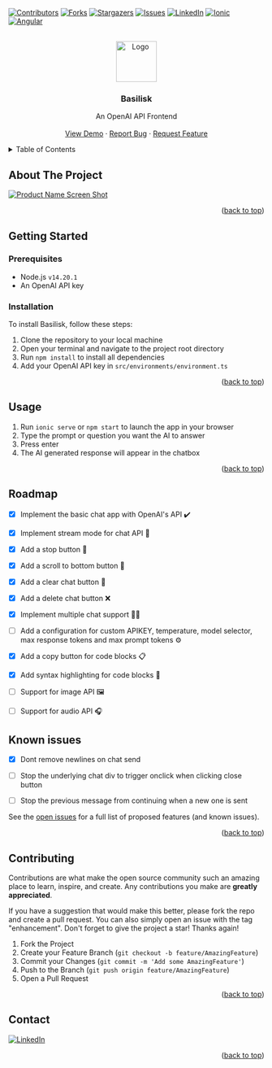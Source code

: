 <a name="readme-top"></a>

[![Contributors][contributors-shield]][contributors-url]
[![Forks][forks-shield]][forks-url]
[![Stargazers][stars-shield]][stars-url]
[![Issues][issues-shield]][issues-url]
[![LinkedIn][linkedin-shield]][linkedin-url]
[![Ionic][Ionic]][Ionic-url]
[![Angular][Angular.io]][Angular-url]

<!-- PROJECT LOGO -->
<br />
<div align="center">
  <a href="https://github.com/Gacrucis/basilisk">
    <img src="https://i.imgur.com/6aSG740.png" alt="Logo" width="80" height="80">
  </a>

<h3 align="center">Basilisk</h3>

  <p align="center">
    An OpenAI API Frontend
    <br />
    <!-- <a href="https://github.com/Gacrucis/basilisk"><strong>Explore the docs »</strong></a> -->
    <!-- <br /> -->
    <br />
    <a href="https://github.com/Gacrucis/basilisk">View Demo</a>
    ·
    <a href="https://github.com/Gacrucis/basilisk/issues">Report Bug</a>
    ·
    <a href="https://github.com/Gacrucis/basilisk/issues">Request Feature</a>
  </p>
</div>



<!-- TABLE OF CONTENTS -->
<details>
  <summary>Table of Contents</summary>
  <ol>
    <li>
      <a href="#about-the-project">About The Project</a>
      <ul>
        <li><a href="#built-with">Built With</a></li>
      </ul>
    </li>
    <li>
      <a href="#getting-started">Getting Started</a>
      <ul>
        <li><a href="#prerequisites">Prerequisites</a></li>
        <li><a href="#installation">Installation</a></li>
      </ul>
    </li>
    <li><a href="#usage">Usage</a></li>
    <li><a href="#roadmap">Roadmap</a></li>
    <li><a href="#contributing">Contributing</a></li>
    <li><a href="#license">License</a></li>
    <li><a href="#contact">Contact</a></li>
    <li><a href="#acknowledgments">Acknowledgments</a></li>
  </ol>
</details>



<!-- ABOUT THE PROJECT -->
## About The Project

[![Product Name Screen Shot][product-screenshot]](https://github.com/Gacrucis/basilisk)

<p align="right">(<a href="#readme-top">back to top</a>)</p>

<!-- GETTING STARTED -->
## Getting Started

### Prerequisites

* Node.js `v14.20.1`
* An OpenAI API key

### Installation

To install Basilisk, follow these steps:

1. Clone the repository to your local machine
2. Open your terminal and navigate to the project root directory
3. Run `npm install` to install all dependencies
4. Add your OpenAI API key in `src/environments/environment.ts`

<p align="right">(<a href="#readme-top">back to top</a>)</p>

<!-- USAGE EXAMPLES -->
## Usage

1. Run `ionic serve` or `npm start` to launch the app in your browser
2. Type the prompt or question you want the AI to answer 
3. Press enter
4. The AI generated response will appear in the chatbox

<p align="right">(<a href="#readme-top">back to top</a>)</p>



<!-- ROADMAP -->
## Roadmap

- [x] Implement the basic chat app with OpenAI's API ✔️ 

- [x] Implement stream mode for chat API 🌊 

- [x] Add a stop button 🛑 

- [x] Add a scroll to bottom button 🚀 

- [x] Add a clear chat button 🧹 

- [x] Add a delete chat button ❌ 

- [x] Implement multiple chat support 💬💬 

- [ ] Add a configuration for custom APIKEY, temperature, model selector, max response tokens and max prompt tokens ⚙️ 

- [x] Add a copy button for code blocks 📋 

- [x] Add syntax highlighting for code blocks 🌈 

- [ ] Support for image API 🖼️ 

- [ ] Support for audio API 🎧

## Known issues

- [x] Dont remove newlines on chat send

- [ ] Stop the underlying chat div to trigger onclick when clicking close button

- [ ] Stop the previous message from continuing when a new one is sent

See the [open issues](https://github.com/Gacrucis/basilisk/issues) for a full list of proposed features (and known issues).

<p align="right">(<a href="#readme-top">back to top</a>)</p>



<!-- CONTRIBUTING -->
## Contributing

Contributions are what make the open source community such an amazing place to learn, inspire, and create. Any contributions you make are **greatly appreciated**.

If you have a suggestion that would make this better, please fork the repo and create a pull request. You can also simply open an issue with the tag "enhancement".
Don't forget to give the project a star! Thanks again!

1. Fork the Project
2. Create your Feature Branch (`git checkout -b feature/AmazingFeature`)
3. Commit your Changes (`git commit -m 'Add some AmazingFeature'`)
4. Push to the Branch (`git push origin feature/AmazingFeature`)
5. Open a Pull Request

<p align="right">(<a href="#readme-top">back to top</a>)</p>



<!-- CONTACT -->
## Contact

[![LinkedIn][linkedin-shield]][linkedin-url]

<p align="right">(<a href="#readme-top">back to top</a>)</p>

<!-- MARKDOWN LINKS & IMAGES -->
<!-- https://www.markdownguide.org/basic-syntax/#reference-style-links -->
[contributors-shield]: https://img.shields.io/github/contributors/Gacrucis/basilisk.svg?style=for-the-badge
[contributors-url]: https://github.com/Gacrucis/basilisk/graphs/contributors
[forks-shield]: https://img.shields.io/github/forks/Gacrucis/basilisk.svg?style=for-the-badge
[forks-url]: https://github.com/Gacrucis/basilisk/network/members
[stars-shield]: https://img.shields.io/github/stars/Gacrucis/basilisk.svg?style=for-the-badge
[stars-url]: https://github.com/Gacrucis/basilisk/stargazers
[issues-shield]: https://img.shields.io/github/issues/Gacrucis/basilisk.svg?style=for-the-badge
[issues-url]: https://github.com/Gacrucis/basilisk/issues
[license-shield]: https://img.shields.io/github/license/Gacrucis/basilisk.svg?style=for-the-badge
[license-url]: https://github.com/Gacrucis/basilisk/blob/master/LICENSE.txt
[linkedin-shield]: https://img.shields.io/badge/-LinkedIn-black.svg?style=for-the-badge&logo=linkedin&colorB=555
[linkedin-url]: https://www.linkedin.com/in/gacrucis/
[product-screenshot]: https://i.imgur.com/4LrtyFj.png
[Ionic]: https://img.shields.io/badge/Ionic-%233880FF.svg?style=for-the-badge&logo=Ionic&logoColor=white
[Ionic-url]: https://ionicframework.com/docs/
[Angular.io]: https://img.shields.io/badge/Angular-DD0031?style=for-the-badge&logo=angular&logoColor=white
[Angular-url]: https://angular.io/